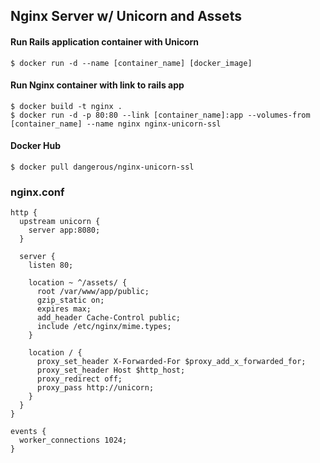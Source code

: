 ## Nginx Server w/ Unicorn and Assets

#### Run Rails application container with Unicorn
```
$ docker run -d --name [container_name] [docker_image]
```

#### Run Nginx container with link to rails app
```
$ docker build -t nginx .
$ docker run -d -p 80:80 --link [container_name]:app --volumes-from [container_name] --name nginx nginx-unicorn-ssl
```

#### Docker Hub
```
$ docker pull dangerous/nginx-unicorn-ssl
```

### nginx.conf
```nginx
http {
  upstream unicorn {
    server app:8080;
  }

  server {
    listen 80;

    location ~ ^/assets/ {
      root /var/www/app/public;
      gzip_static on;
      expires max;
      add_header Cache-Control public;
      include /etc/nginx/mime.types;
    }

    location / {
      proxy_set_header X-Forwarded-For $proxy_add_x_forwarded_for;
      proxy_set_header Host $http_host;
      proxy_redirect off;
      proxy_pass http://unicorn;
    }
  }
}

events {
  worker_connections 1024;
}
```
